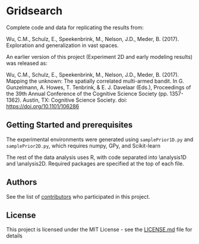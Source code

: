 # Gridsearch
Complete code and data for replicating the results from:

Wu, C.M., Schulz, E., Speekenbrink, M., Nelson, J.D., Meder, B. (2017). Exploration and generalization in vast spaces.

An earlier version of this project (Experiment 2D and early modeling results) was released as:

Wu, C.M., Schulz, E., Speekenbrink, M., Nelson, J.D., Meder, B. (2017). Mapping the unknown: The spatially correlated multi-armed bandit. In G. Gunzelmann, A. Howes, T. Tenbrink, & E. J. Davelaar (Eds.), Proceedings of the 39th Annual Conference of the Cognitive Science Society (pp. 1357-1362). Austin, TX: Cognitive Science Society. doi: https://doi.org/10.1101/106286


## Getting Started and prerequisites

The experimental environments were generated using `samplePrior1D.py` and `samplePrior2D.py`, which requires numpy, GPy, and Scikit-learn

The rest of the data analysis uses R, with code separated into \analysis1D and \analysis2D. Required packages are specified at the top of each file.


## Authors

See the list of [contributors](https://github.com/charleywu/gridsearch/blob/master/contributors.txt) who participated in this project.

## License

This project is licensed under the MIT License - see the [LICENSE.md](LICENSE.md) file for details
